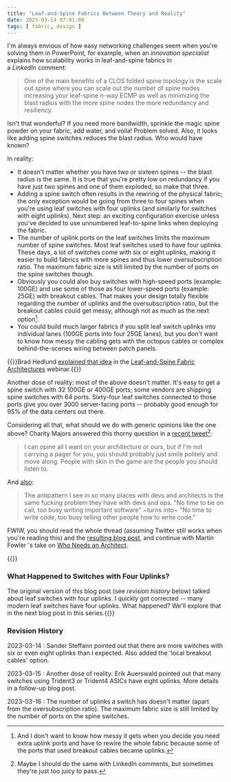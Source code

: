 ```yaml
---
title: "Leaf-and-Spine Fabrics Between Theory and Reality"
date: 2023-03-14 07:01:00
tags: [ fabric, design ]
---
```

I'm always envious of how easy networking challenges seem when you're solving them in PowerPoint, for example, when an *innovation specialist* explains how scalability works in leaf-and-spine fabrics in a *LinkedIn* comment:

> One of the main benefits of a CLOS folded spine topology is the scale out spine where you can scale out the number of spine nodes increasing your leaf-spine n-way ECMP as well as minimizing the blast radius with the more spine nodes the more redundancy and resiliency.

Isn't that wonderful? If you need more bandwidth, sprinkle the magic spine powder on your fabric, add water, and voila! Problem solved. Also, it looks like adding spine switches reduces the blast radius. Who would have known?
<!--more-->
In reality:

- It doesn't matter whether you have two or sixteen spines -- the blast radius is the same. It is true that you're pretty low on redundancy if you have just two spines and one of them exploded, so make that three.
- Adding a spine switch often results in the rewiring of the physical fabric; the only exception would be going from three to four spines when you're using leaf switches with four uplinks (and similarly for switches with eight uplinks). Next step: an exciting configuration exercise unless you've decided to use unnumbered leaf-to-spine links when deploying the fabric. 
- The number of uplink ports on the leaf switches limits the maximum number of spine switches. Most leaf switches used to have four uplinks. These days, a lot of switches come with six or eight uplinks, making it easier to build fabrics with more spines and thus lower oversubscription ratio. The maximum fabric size is still limited by the number of ports on the spine switches though.
- Obviously you could also buy switches with high-speed ports (example: 100GE) and use some of those as four lower-speed ports (example: 25GE) with breakout cables. That makes your design totally flexible regarding the number of uplinks and the oversubscription ratio, but the breakout cables could get messy, although not as much as the next option[^MS].
- You could build much larger fabrics if you split leaf switch uplinks into individual lanes (100GE ports into four 25GE lanes), but you don't want to know how messy the cabling gets with the octopus cables or complex behind-the-scenes wiring between patch panels.

[^MS]: And I don't want to know how messy it gets when you decide you need extra uplink ports and have to rewire the whole fabric because some of the ports that used breakout cables became uplinks.

{{<note info>}}Brad Hedlund [explained that idea](https://my.ipspace.net/bin/list?id=Clos#PHY_TOPOLOGY) in the [Leaf-and-Spine Fabric Architectures](https://www.ipspace.net/Leaf-and-Spine_Fabric_Architectures) webinar.{{</note>}}

Another dose of reality: most of the above doesn't matter. It's easy to get a spine switch with 32 100GE or 400GE ports; some vendors are shipping spine switches with 64 ports. Sixty-four leaf switches connected to those ports give you over 3000 server-facing ports -- probably good enough for 95% of the data centers out there.

Considering all that, what should we do with generic opinions like the one above? Charity Majors answered this thorny question in a [recent tweet](https://twitter.com/mipsytipsy/status/1628295844251435013)[^LC]:

> I can opine all I want on your architecture or ours, but if I'm not carrying a pager for you, you should probably just smile politely and move along. People with skin in the game are the people you should listen to.

[^LC]: Maybe I should do the same with LinkedIn comments, but sometimes they're just too juicy to pass.

And [also](https://twitter.com/mipsytipsy/status/1628299299867226113):

> The antipattern I see in so many places with devs and architects is the same fucking problem they have with devs and ops. "No time to be on call, too busy writing important software" ~turns into~ "No time to write code, too busy telling other people how to write code."

FWIW, you should read the whole thread (assuming Twitter still works when you're reading this) and the [resulting blog post](https://charity.wtf/2023/03/09/architects-anti-patterns-and-organizational-fuckery/), and continue with Martin Fowler 's take on [Who Needs an Architect](https://martinfowler.com/ieeeSoftware/whoNeedsArchitect.pdf).

{{<next-in-series page="/posts/2023/03/leaf-switches-four-uplinks.md">}}
### What Happened to Switches with Four Uplinks?

The original version of this blog post (see *revision history* below) talked about leaf switches with four uplinks. I quickly got corrected -- many modern leaf switches have four uplinks. What happened? We'll explore that in the next blog post in this series.{{</next-in-series>}}

### Revision History

2023-03-14
: Sander Steffann pointed out that there are more switches with six or even eight uplinks than I expected. Also added the 'local breakout cables' option.

2023-03-15
: Another dose of reality: Erik Auerswald pointed out that many switches using Trident3 or Trident4 ASICs have eight uplinks. More details in a follow-up blog post.

2023-03-16
: The number of uplinks a switch has doesn't matter (apart from the oversubscription ratio). The maximum fabric size is still limited by the number of ports on the spine switches.
